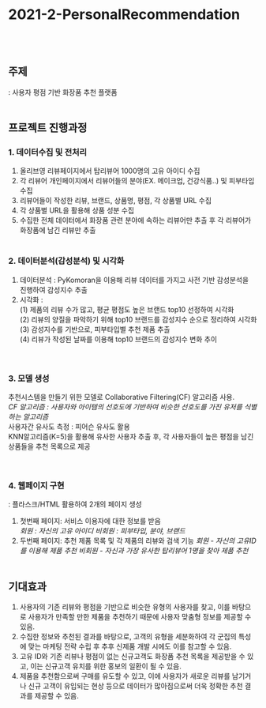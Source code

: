 ﻿# 2021-2-PersonalRecommendation
<br> </br>
## 주제
: 사용자 평점 기반 화장품 추천 플랫폼
<br> </br>
## 프로젝트 진행과정 
### 1. 데이터수집 및 전처리 
1) 올리브영 리뷰페이지에서 탑리뷰어 1000명의 고유 아이디 수집
2) 각 리뷰어 개인페이지에서 리뷰어들의 분야(EX. 메이크업, 건강식품..) 및 피부타입 수집
3) 리뷰어들이 작성한 리뷰, 브랜드, 상품명, 평점, 각 상품별 URL 수집 
4) 각 상품별 URL을 활용해 상품 성분 수집 
5) 수집한 전체 데이터에서 화장품 관련 분야에 속하는 리뷰어만 추출 후 각 리뷰어가 화장품에 남긴 리뷰만 추출 
<br> </br>
### 2. 데이터분석(감성분석) 및 시각화
1) 데이터분석 : PyKomoran을 이용해 리뷰 데이터를 가지고 사전 기반 감성분석을 진행하여 감성지수 추출
2) 시각화 :  
(1) 제품의 리뷰 수가 많고, 평균 평점도 높은 브랜드 top10 선정하여 시각화  
(2) 리뷰의 양질을 파악하기 위해 top10 브랜드를 감성지수 순으로 정리하여 시각화  
(3) 감성지수를 기반으로, 피부타입별 추천 제품 추출   
(4) 리뷰가 작성된 날짜를 이용해  top10 브랜드의 감성지수 변화 추이   
<br> </br>
### 3. 모델 생성
추천시스템을 만들기 위한 모델로 Collaborative Filtering(CF) 알고리즘 사용.  
*CF 알고리즘 : 사용자와 아이템의 선호도에 기반하여 비슷한 선호도를 가진 유저를 식별하는 알고리즘*  
사용자간 유사도 측정 : 피어슨 유사도 활용  
KNN알고리즘(K=5)을 활용해 유사한 사용자 추출 후, 각 사용자들이 높은 평점을 남긴 상품들을 추천 목록으로 제공  
<br> </br>
### 4. 웹페이지 구현
: 플라스크/HTML 활용하여 2개의 페이지 생성  
1) 첫번째 페이지: 서비스 이용자에 대한 정보를 받음   
*회원 : 자신의 고유 아이디
비회원 : 피부타입, 분야, 브랜드*    
2) 두번째 페이지: 추천 제품 목록 및 각 제품의 리뷰와 검색 기능 
*회원 - 자신의 고유ID를 이용해 제품 추천
비회원 - 자신과 가장 유사한 탑리뷰어 1명을 찾아 제품 추천*
<br> </br>
## 기대효과
1) 사용자의 기존 리뷰와 평점을 기반으로 비슷한 유형의 사용자를 찾고, 이를 바탕으로 사용자가 만족할 만한 제품을 추천하기 때문에 사용자 맞춤형 정보를 제공할 수 있음.
2) 수집한 정보와 추천된 결과를 바탕으로, 고객의 유형을 세분화하여 각 군집의 특성에 맞는 마케팅 전략 수립 후 추후 신제품 개발 시에도 이를 참고할 수 있음.
3) 고유 ID와 기존 리뷰나 평점이 없는 신규고객도 화장품 추천 목록을 제공받을 수 있고, 이는 신규고객 유치를 위한 홍보의 일환이 될 수 있음.
4) 제품을 추천함으로써 구매를 유도할 수 있고, 이에 사용자가 새로운 리뷰를 남기거나 신규 고객이 유입되는 현상 등으로 데이터가 많아짐으로써 더욱 정확한 추천 결과를 제공할 수 있음. 

